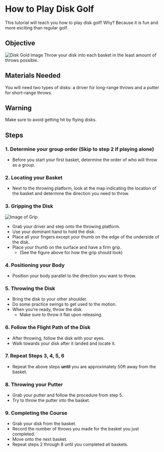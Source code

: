 # How to Play Disk Golf
This tutorial will teach you how to play disk golf! Why? Because it is fun and more exciting than regular golf.

## Objective
![Disk Gold Image](https://s.hdnux.com/photos/01/13/14/55/19712850/3/2400x0.jpg)
Throw your disk into each basket in the least amount of throws possible.

## Materials Needed
You will need two types of disks: a driver for long-range throws and a putter for short-range throws.

## Warning
Make sure to avoid getting hit by flying disks.

## Steps
### **1. Determine your group order (Skip to step 2 if playing alone)**
- Before you start your first basket, determine the order of who will throw as a group.

### **2. Locating your Basket**
- Next to the throwing platform, look at the map indicating the location of the basket and determine the direction you need to throw.

### **3. Gripping the Disk**
![Image of Grip](https://discgolfmentor.com/wp-content/uploads/2019/08/power-grip-1-1024x388.jpg)
- Grab your driver and step onto the throwing platform.
- Use your dominant hand to hold the disk.
- Place all your fingers except your thumb on the edge of the underside of the disk.
- Place your thumb on the surface and have a firm grip.
  - (See the figure above for how the grip should look)

### **4. Positioning your Body**
- Position your body parallel to the direction you want to throw.

### **5. Throwing the Disk**
- Bring the disk to your other shoulder.
- Do some practice swings to get used to the motion.
- When you’re ready, throw the disk.
  - Make sure to throw it flat upon releasing.

### **6. Follow the Flight Path of the Disk**
- After throwing, follow the disk with your eyes.
- Walk towards your disk after it landed and locate it.

### **7. Repeat Steps 3, 4, 5, 6**
- Repeat the above steps **until** you are approximately 50ft away from the basket.

### **8. Throwing your Putter**
- Grab your putter and follow the procedure from step 5.
- Try to throw the putter into the basket.

### **9. Completing the Course**
- Grab your disk from the basket.
- Record the number of throws you made for the basket you just completed.
- Move onto the next basket.
- Repeat steps 2 through 8 until you completed all baskets.







